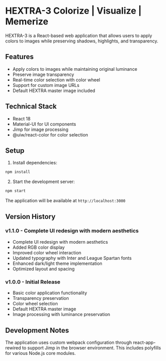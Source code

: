 # HEXTRA-3 Colorize | Visualize | Memerize

HEXTRA-3 is a React-based web application that allows users to apply colors to images while preserving shadows, highlights, and transparency.

## Features

- Apply colors to images while maintaining original luminance
- Preserve image transparency
- Real-time color selection with color wheel
- Support for custom image URLs
- Default HEXTRA master image included

## Technical Stack

- React 18
- Material-UI for UI components
- Jimp for image processing
- @uiw/react-color for color selection

## Setup

1. Install dependencies:
```bash
npm install
```

2. Start the development server:
```bash
npm start
```

The application will be available at `http://localhost:3000`

## Version History

### v1.1.0 - Complete UI redesign with modern aesthetics
- Complete UI redesign with modern aesthetics
- Added RGB color display
- Improved color wheel interaction
- Updated typography with Inter and League Spartan fonts
- Enhanced dark/light theme implementation
- Optimized layout and spacing

### v1.0.0 - Initial Release
- Basic color application functionality
- Transparency preservation
- Color wheel selection
- Default HEXTRA master image
- Image processing with luminance preservation

## Development Notes

The application uses custom webpack configuration through react-app-rewired to support Jimp in the browser environment. This includes polyfills for various Node.js core modules.
